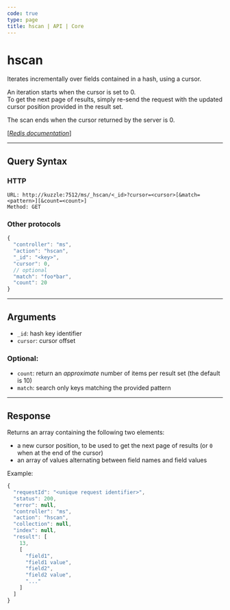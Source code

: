 ```yaml
---
code: true
type: page
title: hscan | API | Core
---
```


# hscan



Iterates incrementally over fields contained in a hash, using a cursor.

An iteration starts when the cursor is set to 0.  
To get the next page of results, simply re-send the request with the updated cursor position provided in the result set.

The scan ends when the cursor returned by the server is 0.

[[_Redis documentation_]](https://redis.io/commands/hscan)

---

## Query Syntax

### HTTP

```http
URL: http://kuzzle:7512/ms/_hscan/<_id>?cursor=<cursor>[&match=<pattern>][&count=<count>]
Method: GET
```

### Other protocols

```js
{
  "controller": "ms",
  "action": "hscan",
  "_id": "<key>",
  "cursor": 0,
  // optional
  "match": "foo*bar",
  "count": 20
}
```

---

## Arguments

- `_id`: hash key identifier
- `cursor`: cursor offset

### Optional:

- `count`: return an _approximate_ number of items per result set (the default is 10)
- `match`: search only keys matching the provided pattern

---

## Response

Returns an array containing the following two elements:

- a new cursor position, to be used to get the next page of results (or `0` when at the end of the cursor)
- an array of values alternating between field names and field values

Example:

```js
{
  "requestId": "<unique request identifier>",
  "status": 200,
  "error": null,
  "controller": "ms",
  "action": "hscan",
  "collection": null,
  "index": null,
  "result": [
    13,
    [
      "field1",
      "field1 value",
      "field2",
      "field2 value",
      "..."
    ]
  ]
}
```
